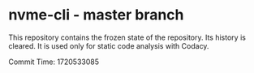 # nvme-cli - master branch

This repository contains the frozen state of the repository.
Its history is cleared. It is used only for static code
analysis with Codacy.

Commit Time: 1720533085